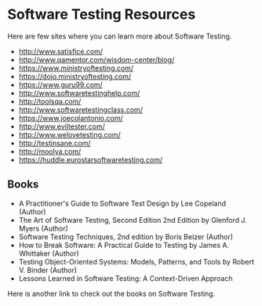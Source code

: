 # Software Testing Resources
Here are few sites where you can learn more about Software Testing.
- http://www.satisfice.com/
- http://www.qamentor.com/wisdom-center/blog/
- https://www.ministryoftesting.com/
- https://dojo.ministryoftesting.com/
- https://www.guru99.com/
- http://www.softwaretestinghelp.com/
- http://toolsqa.com/
- http://www.softwaretestingclass.com/
- https://www.joecolantonio.com/
- http://www.eviltester.com/
- http://www.welovetesting.com/
- http://testinsane.com/
- http://moolya.com/
- https://huddle.eurostarsoftwaretesting.com/

## Books
- A Practitioner's Guide to Software Test Design by Lee Copeland (Author)
- The Art of Software Testing, Second Edition 2nd Edition by Glenford J. Myers (Author)
-  Software Testing Techniques, 2nd edition by Boris Beizer (Author)
- How to Break Software: A Practical Guide to Testing  by James A. Whittaker (Author)
- Testing Object-Oriented Systems: Models, Patterns, and Tools by  Robert V. Binder (Author)
- Lessons Learned in Software Testing: A Context-Driven Approach

Here is another link to check out the books on Software Testing.

